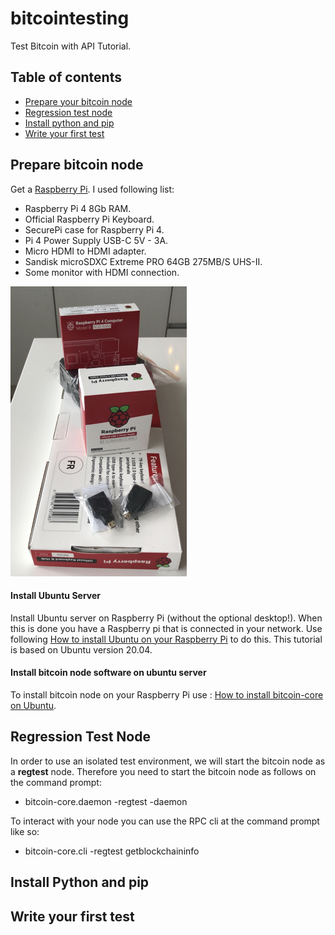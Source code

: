 # bitcointesting
Test Bitcoin with API Tutorial.

## Table of contents
* [Prepare your bitcoin node](#prepare-bitcoin-node)
* [Regression test node](#regression-test-node)
* [Install python and pip](#Install-python-and-pip)
* [Write your first test](#setup)

## Prepare bitcoin node
Get a [Raspberry Pi](https://www.raspberrypi.org). I used following list: 
* Raspberry Pi 4 8Gb RAM.
* Official Raspberry Pi Keyboard.
* SecurePi case for Raspberry Pi 4.
* Pi 4 Power Supply USB-C 5V - 3A.
* Micro HDMI to HDMI adapter.
* Sandisk microSDXC Extreme PRO 64GB 275MB/S UHS-II.
* Some monitor with HDMI connection.

![My Raspberry Pi unpacked](/images/myraspberrypi-small.png)

#### Install Ubuntu Server
Install Ubuntu server on Raspberry Pi (without the optional desktop!). 
When this is done you have a Raspberry pi that is connected in your network. 
Use following [How to install Ubuntu on your Raspberry Pi](https://ubuntu.com/tutorials/how-to-install-ubuntu-on-your-raspberry-pi#1-overview) to do this. 
This tutorial is based on Ubuntu version 20.04.

#### Install bitcoin node software on ubuntu server
To install bitcoin node on your Raspberry Pi use : [How to install bitcoin-core on Ubuntu](https://snapcraft.io/install/bitcoin-core/ubuntu). 

## Regression Test Node
In order to use an isolated test environment, we will start the bitcoin node as a **regtest** node. Therefore you need to start the bitcoin node as follows on the command prompt:
* bitcoin-core.daemon -regtest -daemon

To interact with your node you can use the RPC cli at the command prompt like so:
* bitcoin-core.cli -regtest getblockchaininfo

## Install Python and pip


## Write your first test
